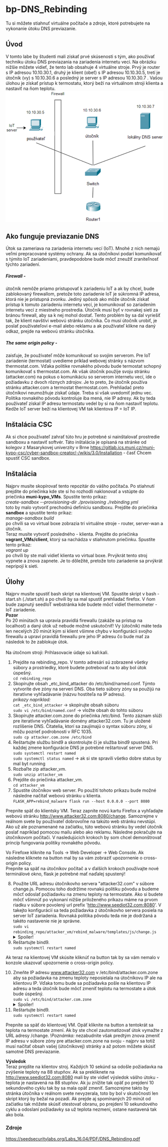 # bp-DNS_Rebinding

Tu si môžete stiahnuť virtuálne počítače a zdroje, ktoré potrebujete na vykonanie útoku DNS previazanie.

## Úvod
V tomto labe by študenti mali získať prvé skúsenosti s tým, ako používať techniku útoku DNS previazania na zariadenia internetu vecí. Na obrázku nižšie môžete vidieť, že tento lab obsahuje 4 virtuálne stroje. Prvý je router s IP adresou 10.10.30.1, druhý je klient (obeť) s IP adresou 10.10.30.5, tretí je útočník (vy) s 10.10.30.6 a posledný je server s IP adresou 10.10.30.7 . Vašou úlohou je získať prístup k termostatu, ktorý beží na virtuálnom stroji klienta a nastaviť na ňom teplotu.
![Topológia hry](./topology.png)

## Ako funguje previazanie DNS
Útok sa zameriava na zariadenia internetu vecí (IoT). Mnohé z nich nemajú veľmi prepracované systémy ochrany. Ak sa útočníkovi podarí komunikovať s týmito IoT zariadeniami, pravdepodobne bude môcť zneužiť zraniteľnosť týchto zariadení.
##### Firewall -
útočník nemôže priamo pristupovať k zariadeniu IoT a ak by chcel, bude zablokovaný firewallom, pretože toto zariadenie IoT je súkromná IP adresa, ktorá nie je prístupná zvonku. Jediný spôsob ako môže útočník získať prístup k tomuto zariadeniu internetu vecí, je komunikovať so zariadením internetu vecí z miestneho prostredia. Útočník musí byť v rovnakej sieti za bránou firewall, aby sa k nej mohol dostať. Tento problém by sa dal vyriešiť tak, že klient navštívi webovú stránku útočníka. Čo musí útočník urobiť, je poslať používateľovi e-mail alebo reklamu a ak používateľ klikne na daný odkaz, prejde na webovú stránku útočníka.
##### The same origin policy -
zaisťuje, že používateľ môže komunikovať so svojím serverom. Pre IoT zariadenie (termostat) uvedieme príklad webovej stránky s názvom thermostat.com. Vďaka politike rovnakého pôvodu bude termostat schopný komunikovať s thermostat.com. Ak však útočník použije svoju stránku (attacker.com) na pokus o komunikáciu so serverom internetu vecí, ide o požiadavku z dvoch rôznych zdrojov. Je to preto, že útočník používa stránku attacker.com a termostat thermostat.com. Prehliadač preto útočníkovi neumožňuje získať údaje. Treba si však uvedomiť jednu vec. Politika rovnakého pôvodu kontroluje iba mená, nie IP adresy. Ak by teda používateľ získal IP adresu termostatu vedel by si na ňom nastaviť teplotu. Kedže IoT server beží na klientovej VM tak klientova IP = IoT IP.

## Inštalácia CSC
Ak si chce používateľ zahrať túto hru je potrebné si nainštalovať prostredie sandboxu a nastaviť softvér. Táto inštalácia je opísaná na stránke od kolegov z Masarykovej univerzity v Brne https://gitlab.ics.muni.cz/muni-kypo-csc/cyber-sandbox-creator/-/wikis/3.0/Installation - časť Chcem spustiť CSC sandbox.

## Inštalácia
Najprv musíte skopírovať tento repozitár do vášho počítača. Po stiahnutí prejdite do priečinka kde ste si ho rozhodli naklonovať a vstúpte do priečinka **muni-kypo_VMs**. Spustite tento príkaz:
<br />
*create-sandbox --provisioning-dir ./provisioning ./rebinding.yml*
<br />
toto by malo vytvoriť prechodnú definíciu sandboxu. Prejdite do priečinka **sandbox** a spustite tento príkaz:
<br />
*manage-sandbox build*
<br />
po chvíli sa vo virtual boxe zobrazia tri virtuálne stroje - router, server-wan a útočník.
<br />
Teraz musíte vytvoriť posledného - klienta. Prejdite do priečinka **vagrant_VMs/client**, ktorý sa nachádza v stiahnutom priečinku. Spustite tento príkaz:
<br />
*vagrant up*
<br />
po chvíli by ste mali vidieť klienta vo virtual boxe. Prvýkrát tento stroj vypnete a znova zapnete. Je to dôležité, pretože toto zariadenie sa prvýkrát nepripojí k sieti.

## Úlohy
Najprv musíte spustiť bash skript na klientovej VM. Spustite skript v bash - start.sh (./start.sh) a po chvíli by sa mal spustiť prehliadač firefox. V ňom bude zapnutý seedIoT webstránka kde budete môcť vidieť thermometer - IoT zariadenie. <br />
**Pozor** <br />
Po 20 minútach sa upravia pravidlá firewallu (zakáže sa prístup na localhost) a daný útok už nebude možné uskutočniť! Vy (útočník) máte teda len necelých 20 minút kým si klient všimne chybu v konfigurácii svojho firewallu a upraví pravidlá firewallu pre jeho IP adresu čo bude mať za následok to že zablokuje útok.
<br /><br />
Na útočnom stroji:
Prihlasovacie údaje sú kali:kali. 
1. Prejdite na rebinding_repo. V tomto adresári sú zobrazené všetky súbory a prostriedky, ktoré budete potrebovať na to aby bol útok úspešný. <br />
    `cd rebinding_repo`
2. Skopírujte obsah _etc_bind_attacker do /etc/bind/named.conf. Týmto vytvoríte dve zóny na serveri DNS. Oba tieto súbory zóny sa použijú na iteratívne vyhľadávanie (názvu hostiteľa na IP adresu). <br />
    *príkazy napríklad:* <br />
    `cat _etc_bind_attacker` -> skopírujte obsah súboru <br />
    `sudo vi /etc/bind/named.conf` -> vložte obsah do tohto súboru
3. Skopírujte attacker.com.zone do priečinka /etc/bind. Tento záznam slúži pre iteratívne vyhľadávanie domény attacker32.com. Tu je uložené rozlíšenie DNS. Čitatelia, ktorí sa zaujímajú o syntax súboru zóny, si môžu pozrieť podrobnosti v RFC 1035. <br />
    `sudo cp attacker.com.zone /etc/bind`
4. Reštartujte službu bind9 a skontrolujte či je služba bind9 spustená. Pri každej zmene konfigurácie DNS je potrebné reštartovať server DNS. <br />
    `sudo systemctl restart named`  <br />
    `sudo systemctl status named` -> ak si ste spravili všetko dobre status by mal byt running
5. Rozbaľte zip attacker_vm. <br />
    `sudo unzip attacker_vm`
6. Prejdite do priečinka attacker_vm. <br />
    `cd attacker_vm`
7. Spustite útočníkov web server. Po použití tohoto príkazu bude možné následne načítať webovú stránku u klienta. <br />
    `FLASK_APP=rebind_malware flask run --host 0.0.0.0 --port 8080` <br />
    
Prepnite späť do klientsky VM. Teraz zapnite novú kartu Firefox a vyhľadajte webovú stránku http://www.attacker32.com:8080/change. Samozrejme v reálnom svete by používateľ dobrovoľne na takúto web stránku nevstúpi. Ako už ale poznamenané na začiatku, túto webovú stránku by vedel útočník poslať napríklad pomocou mailu alebo ako reklamu. Následne pokračujte na útočníkovom počítači. V nasledujúcich krokoch by som chcel demonštrovať princíp fungovania politiky rovnakého pôvodu. <br />

Vo Firefoxe kliknite na Tools -> Web Developer -> Web Console. Ak následne kliknete na button mal by sa vám zobraziť upozornenie o cross-origin policy.  
Prepnite sa späť na útočníkov počítač a v ďalších krokoch používajte nové terminálové okno, flask je potrebné mať naďalej spustený! <br />

8. Použite URL adresu útočníkovho servera "attacker32.com" v súbore change.js. Pomocou toho dodržíme rovnakú politiku pôvodu a budeme môcť odoslať požiadavku na zmenu teploty na termostate. Ako si budete môcť všimnúť po vykonaní nižšie priloženého príkazu máme na prvom riadku v súbore povolený url prefix 'http://www.seediot32.com:8080'. V takejto konfigurácií sa teda požiadavka z útočníkovho servera posiela na server IoT zariadenia. Rovnaká politika pôvodu teda nie je dodržaná a takéto nastavenie nie je správne. <br />
    `sudo vi rebinding_repo/attacker_vm/rebind_malware/templates/js/change.js` <br />
    <details>
    <summary>Spoiler!</summary>
    <br />
      let url_prefix = 'http://www.attacker32.com:8080' 
    <br />
    </details>
9. Reštartujte bind9. <br />
    `sudo systemctl restart named`
    
Ak teraz na klientovej VM skúsite kliknúť na button tak by sa vám nemalo v konzole ukazovať upozornenie o cross-origin policy.

10. Zmeňte IP adresu www.attacker32.com v /etc/bind/attacker.com.zone aby sa požiadavka na zmenu teploty neposielala na útočníkovu IP ale na klientovu IP. Vďaka tomu bude sa požiadavka pošle na klientovu IP adresu a teda útočník bude môcť zmeniť teplotu na termostate a útok bude úspešný. <br />
    `sudo vi /etc/bind/attacker.com.zone`
    <details>
    <summary>Spoiler!</summary>
    <br />
      www     IN      A       &lt;ip_addr Client&gt; 
    <br />
    </details>
11. Reštartujte bind9. <br />
    `sudo systemctl restart named` <br />
 
 Prepnite sa späť do klientovej VM. Opäť kliknite na button a tentokrát sa teplota na termostate zmení. Ak by ste chcel zautomatizovať útok vymažte z URL adresy /change. 
 !*Poznámka:* nezabudnite však predtým znova zmeniť IP adresu v súbore zóny pre attacker.com.zone na svoju - najprv sa totiž musí načítať obsah vašej (útočníkovej) stránky a až potom môžete skúsiť samotné DNS previazanie.

**Výsledok** <br />
Teraz prejdite na klientov stroj. Každých 10 sekúnd sa odošle požiadavka na zvýšenie teploty na 88 stupňov. Ak  sa prekliknete na http://www.seediot32.com:8080 mali by ste vidieť výsledok vášho útoku - teplota je nastavená na 88 stupňov. Ak ju znížite tak opäť po prejdení 10 sekundového cyklu tak by sa mala opäť zmeniť. Samozrejme takto by stránka útočníka v reálnom svete nevyzerala, toto by bol v skutočnosti len skript ktorý by bežal na pozadí. Ak prejde aj spomínaných 20 minút od začiatku tak môžete skúsiť otestovať obranu, po prejdení 10 sekundového cyklu a odoslaní požiadavky sa už teplota nezmení, ostane nastavená tak ako bola.

### Zdroje 
https://seedsecuritylabs.org/Labs_16.04/PDF/DNS_Rebinding.pdf
